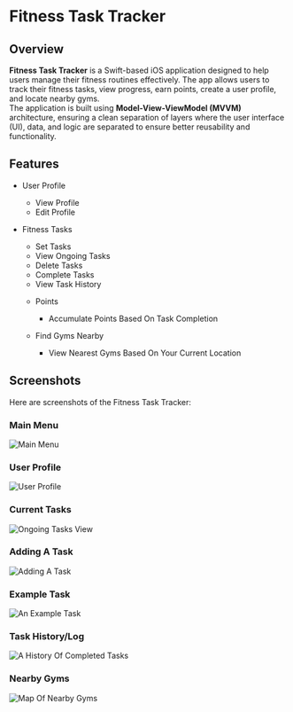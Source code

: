 # Fitness Task Tracker

## Overview
**Fitness Task Tracker** is a Swift-based iOS application designed to help users manage their fitness routines effectively. The app allows users to track their fitness tasks, view progress, earn points, create a user profile, and locate nearby gyms. <br>
The application is built using **Model-View-ViewModel (MVVM)** architecture, ensuring a clean separation of layers where the user interface (UI), data, and logic are separated to ensure better reusability and functionality. 

## Features
* User Profile 
  - View Profile
  - Edit Profile

* Fitness Tasks
  - Set Tasks
  - View Ongoing Tasks
  - Delete Tasks
  - Complete Tasks
  - View Task History

  * Points
    - Accumulate Points Based On Task Completion

  * Find Gyms Nearby
    - View Nearest Gyms Based On Your Current Location

## Screenshots
Here are screenshots of the Fitness Task Tracker:

### Main Menu
![Main Menu](Screenshots/main_menu.png)

### User Profile
![User Profile](Screenshots/profile.png)

### Current Tasks
![Ongoing Tasks View](Screenshots/task_table.png)

### Adding A Task
![Adding A Task](Screenshots/add_task.png)

### Example Task
![An Example Task](Screenshots/task_example.png)

### Task History/Log
![A History Of Completed Tasks](Screenshots/task_history.png)

### Nearby Gyms
![Map Of Nearby Gyms](Screenshots/nearby_gyms.png)
